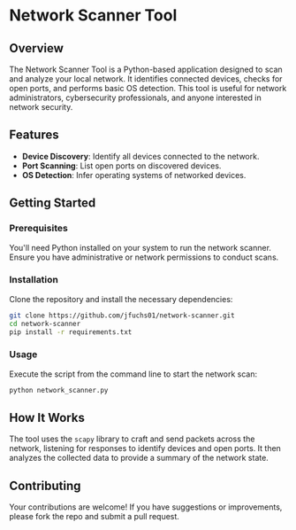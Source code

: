 
# Network Scanner Tool

## Overview
The Network Scanner Tool is a Python-based application designed to scan and analyze your local network. It identifies connected devices, checks for open ports, and performs basic OS detection. This tool is useful for network administrators, cybersecurity professionals, and anyone interested in network security.

## Features
- **Device Discovery**: Identify all devices connected to the network.
- **Port Scanning**: List open ports on discovered devices.
- **OS Detection**: Infer operating systems of networked devices.

## Getting Started

### Prerequisites
You'll need Python installed on your system to run the network scanner. Ensure you have administrative or network permissions to conduct scans.

### Installation
Clone the repository and install the necessary dependencies:

```bash
git clone https://github.com/jfuchs01/network-scanner.git
cd network-scanner
pip install -r requirements.txt
```

### Usage
Execute the script from the command line to start the network scan:

```bash
python network_scanner.py
```

## How It Works
The tool uses the `scapy` library to craft and send packets across the network, listening for responses to identify devices and open ports. It then analyzes the collected data to provide a summary of the network state.

## Contributing
Your contributions are welcome! If you have suggestions or improvements, please fork the repo and submit a pull request.




